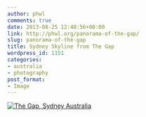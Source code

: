 ```yaml
---
author: phwl
comments: true
date: 2013-08-25 12:40:56+00:00
link: http://phwl.org/panorama-of-the-gap/
slug: panorama-of-the-gap
title: Sydney Skyline from The Gap
wordpress_id: 1151
categories:
- australia
- photography
post_format:
- Image
---
```


[![The Gap, Sydney Australia](http://phwl.org/wp-content/uploads/2013/08/gappano-1024x387.jpg)](http://phwl.org/wp-content/uploads/2013/08/gappano.jpg)
